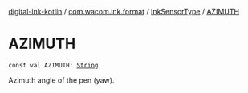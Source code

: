 [digital-ink-kotlin](../../index.md) / [com.wacom.ink.format](../index.md) / [InkSensorType](index.md) / [AZIMUTH](./-a-z-i-m-u-t-h.md)

# AZIMUTH

`const val AZIMUTH: `[`String`](https://kotlinlang.org/api/latest/jvm/stdlib/kotlin/-string/index.html)

Azimuth angle of the pen (yaw).

